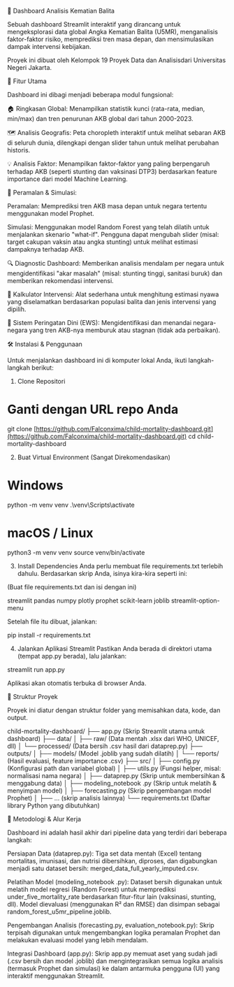 🧠 Dashboard Analisis Kematian Balita

Sebuah dashboard Streamlit interaktif yang dirancang untuk mengeksplorasi data global Angka Kematian Balita (U5MR), menganalisis faktor-faktor risiko, memprediksi tren masa depan, dan mensimulasikan dampak intervensi kebijakan.

Proyek ini dibuat oleh Kelompok 19 Proyek Data dan Analisisdari Universitas Negeri Jakarta.

🚀 Fitur Utama

Dashboard ini dibagi menjadi beberapa modul fungsional:

🏠 Ringkasan Global: Menampilkan statistik kunci (rata-rata, median, min/max) dan tren penurunan AKB global dari tahun 2000-2023.

🗺️ Analisis Geografis: Peta choropleth interaktif untuk melihat sebaran AKB di seluruh dunia, dilengkapi dengan slider tahun untuk melihat perubahan historis.

💡 Analisis Faktor: Menampilkan faktor-faktor yang paling berpengaruh terhadap AKB (seperti stunting dan vaksinasi DTP3) berdasarkan feature importance dari model Machine Learning.

🔮 Peramalan & Simulasi:

Peramalan: Memprediksi tren AKB masa depan untuk negara tertentu menggunakan model Prophet.

Simulasi: Menggunakan model Random Forest yang telah dilatih untuk menjalankan skenario "what-if". Pengguna dapat mengubah slider (misal: target cakupan vaksin atau angka stunting) untuk melihat estimasi dampaknya terhadap AKB.

🔍 Diagnostic Dashboard: Memberikan analisis mendalam per negara untuk mengidentifikasi "akar masalah" (misal: stunting tinggi, sanitasi buruk) dan memberikan rekomendasi intervensi.

🧮 Kalkulator Intervensi: Alat sederhana untuk menghitung estimasi nyawa yang diselamatkan berdasarkan populasi balita dan jenis intervensi yang dipilih.

🚨 Sistem Peringatan Dini (EWS): Mengidentifikasi dan menandai negara-negara yang tren AKB-nya memburuk atau stagnan (tidak ada perbaikan).

🛠️ Instalasi & Penggunaan

Untuk menjalankan dashboard ini di komputer lokal Anda, ikuti langkah-langkah berikut:

1. Clone Repositori

# Ganti dengan URL repo Anda
git clone [https://github.com/Falconxima/child-mortality-dashboard.git](https://github.com/Falconxima/child-mortality-dashboard.git)
cd child-mortality-dashboard


2. Buat Virtual Environment (Sangat Direkomendasikan)

# Windows
python -m venv venv
.\venv\Scripts\activate

# macOS / Linux
python3 -m venv venv
source venv/bin/activate


3. Install Dependencies
Anda perlu membuat file requirements.txt terlebih dahulu. Berdasarkan skrip Anda, isinya kira-kira seperti ini:

(Buat file requirements.txt dan isi dengan ini)

streamlit
pandas
numpy
plotly
prophet
scikit-learn
joblib
streamlit-option-menu


Setelah file itu dibuat, jalankan:

pip install -r requirements.txt


4. Jalankan Aplikasi Streamlit
Pastikan Anda berada di direktori utama (tempat app.py berada), lalu jalankan:

streamlit run app.py


Aplikasi akan otomatis terbuka di browser Anda.

📂 Struktur Proyek

Proyek ini diatur dengan struktur folder yang memisahkan data, kode, dan output.

child-mortality-dashboard/
├── app.py           (Skrip Streamlit utama untuk dashboard)
├── data/
│   ├── raw/         (Data mentah .xlsx dari WHO, UNICEF, dll)
│   └── processed/   (Data bersih .csv hasil dari dataprep.py)
├── outputs/
│   ├── models/      (Model .joblib yang sudah dilatih)
│   └── reports/     (Hasil evaluasi, feature importance .csv)
├── src/
│   ├── config.py    (Konfigurasi path dan variabel global)
│   ├── utils.py     (Fungsi helper, misal: normalisasi nama negara)
│   ├── dataprep.py  (Skrip untuk membersihkan & menggabung data)
│   ├── modeling_notebook .py (Skrip untuk melatih & menyimpan model)
│   ├── forecasting.py (Skrip pengembangan model Prophet)
│   ├── ... (skrip analisis lainnya)
└── requirements.txt (Daftar library Python yang dibutuhkan)


🔄 Metodologi & Alur Kerja

Dashboard ini adalah hasil akhir dari pipeline data yang terdiri dari beberapa langkah:

Persiapan Data (dataprep.py): Tiga set data mentah (Excel) tentang mortalitas, imunisasi, dan nutrisi dibersihkan, diproses, dan digabungkan menjadi satu dataset bersih: merged_data_full_yearly_imputed.csv.

Pelatihan Model (modeling_notebook .py): Dataset bersih digunakan untuk melatih model regresi (Random Forest) untuk memprediksi under_five_mortality_rate berdasarkan fitur-fitur lain (vaksinasi, stunting, dll). Model dievaluasi (menggunakan R² dan RMSE) dan disimpan sebagai random_forest_u5mr_pipeline.joblib.

Pengembangan Analisis (forecasting.py, evaluation_notebook.py): Skrip terpisah digunakan untuk mengembangkan logika peramalan Prophet dan melakukan evaluasi model yang lebih mendalam.

Integrasi Dashboard (app.py): Skrip app.py memuat aset yang sudah jadi (.csv bersih dan model .joblib) dan mengintegrasikan semua logika analisis (termasuk Prophet dan simulasi) ke dalam antarmuka pengguna (UI) yang interaktif menggunakan Streamlit.
